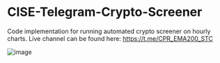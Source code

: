 # CISE-Telegram-Crypto-Screener

Code implementation for running automated crypto screener on hourly charts.
Live channel can be found here: https://t.me/CPR_EMA200_STC

![image](https://user-images.githubusercontent.com/106367095/192753705-1eac5447-e62a-42dc-837b-30dee87ba3f4.png)
